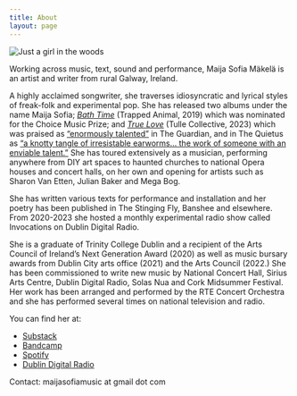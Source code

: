 ```yaml
---
title: About
layout: page
---
```


![Just a girl in the woods](/static/img/maija.jpg)

Working across music, text, sound and performance, Maija Sofia Mäkelä is an artist and writer from rural Galway, Ireland.

A highly acclaimed songwriter, she traverses idiosyncratic and lyrical styles of freak-folk and experimental pop. She has released two albums under the name Maija Sofia; *[Bath Time](https://maijasofia.bandcamp.com/album/bath-time)* (Trapped Animal, 2019) which was nominated for the Choice Music Prize; and *[True Love](https://maijasofia.bandcamp.com/album/true-love)* (Tulle Collective, 2023) which was praised as [“enormously talented”](https://www.theguardian.com/culture/2023/dec/20/the-best-european-culture-of-2023) in The Guardian, and in The Quietus as [“a knotty tangle of irresistable earworms... the work of someone with an enviable talent.”](https://thequietus.com/articles/33317-maija-sofia-true-love-review) She has toured extensively as a musician, performing anywhere from DIY art spaces to haunted churches to national Opera houses and concert halls, on her own and opening for artists such as Sharon Van Etten, Julian Baker and Mega Bog.

She has written various texts for performance and installation and her poetry has been published in The Stinging Fly, Banshee and elsewhere. From 2020-2023 she hosted a monthly experimental radio show called Invocations on Dublin Digital Radio.

She is a graduate of Trinity College Dublin and a recipient of the Arts Council of Ireland’s Next Generation Award (2020) as well as music bursary awards from Dublin City arts office (2021) and the Arts Council (2022.) She has been commissioned to write new music by National Concert Hall, Sirius Arts Centre, Dublin Digital Radio, Solas Nua and Cork Midsummer Festival. Her work has been arranged and performed by the RTE Concert Orchestra and she has performed several times on national television and radio.

You can find her at:

- [Substack](https://mystes.substack.com/)
- [Bandcamp](https://maijasofia.bandcamp.com/)
- [Spotify](https://open.spotify.com/artist/3K68cSs1f8V59zNdfs25dW)
- [Dublin Digital Radio](https://listen.dublindigitalradio.com/resident/invocations)

Contact: maijasofiamusic at gmail dot com